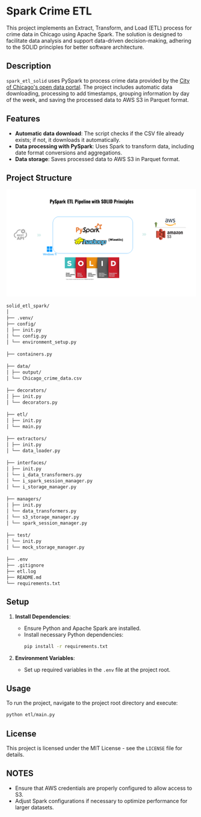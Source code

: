 # Spark Crime ETL

This project implements an Extract, Transform, and Load (ETL) process for crime data in Chicago using Apache Spark. The solution is designed to facilitate data analysis and support data-driven decision-making, adhering to the SOLID principles for better software architecture.

## Description

`spark_etl_solid` uses PySpark to process crime data provided by the [City of Chicago's open data portal](https://data.cityofchicago.org/Public-Safety/Crimes-2001-to-Present/ijzp-q8t2/about_data). The project includes automatic data downloading, processing to add timestamps, grouping information by day of the week, and saving the processed data to AWS S3 in Parquet format.

## Features

- **Automatic data download**: The script checks if the CSV file already exists; if not, it downloads it automatically.
- **Data processing with PySpark**: Uses Spark to transform data, including date format conversions and aggregations.
- **Data storage**: Saves processed data to AWS S3 in Parquet format.

## Project Structure
![Project_architecture.png](Assets/Project_architecture.png)
```
solid_etl_spark/
│
├── .venv/ 
├── config/ 
│ ├── init.py
│ └── config.py
│ └── environment_setup.py

├── containers.py

├── data/
│ ├── output/
│ └── Chicago_crime_data.csv

├── decorators/
│ ├── init.py
│ └── decorators.py

├── etl/ 
│ ├── init.py
│ └── main.py

├── extractors/
│ ├── init.py
│ └── data_loader.py

├── interfaces/
│ ├── init.py
│ └── i_data_transformers.py
│ └── i_spark_session_manager.py
│ └── i_storage_manager.py

├── managers/
│ ├── init.py
│ └── data_transformers.py
│ └── s3_storage_manager.py
│ └── spark_session_manager.py

├── test/
│ └── init.py
│ └── mock_storage_manager.py

├── .env 
├── .gitignore 
├── etl.log
├── README.md
└── requirements.txt
```

## Setup

1. **Install Dependencies**:
   - Ensure Python and Apache Spark are installed.
   - Install necessary Python dependencies:
     ```bash
     pip install -r requirements.txt
     ```

2. **Environment Variables**:
   - Set up required variables in the `.env` file at the project root.

## Usage

To run the project, navigate to the project root directory and execute:

```bash
python etl/main.py
```

## License

This project is licensed under the MIT License - see the `LICENSE` file for details.

## NOTES

- Ensure that AWS credentials are properly configured to allow access to S3.
- Adjust Spark configurations if necessary to optimize performance for larger datasets.
